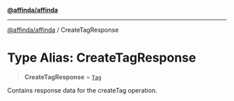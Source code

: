 [**@affinda/affinda**](../README.md)

***

[@affinda/affinda](../globals.md) / CreateTagResponse

# Type Alias: CreateTagResponse

> **CreateTagResponse** = [`Tag`](../interfaces/Tag.md)

Contains response data for the createTag operation.

